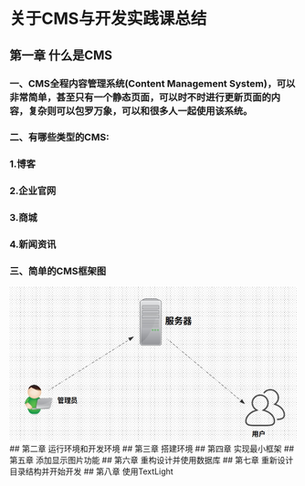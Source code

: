 # 关于CMS与开发实践课总结
## 第一章 什么是CMS
### 一、CMS全程内容管理系统(Content Management System)，可以非常简单，甚至只有一个静态页面，可以时不时进行更新页面的内容，复杂则可以包罗万象，可以和很多人一起使用该系统。
### 二、有哪些类型的CMS:
### 1.博客
### 2.企业官网
### 3.商城
### 4.新闻资讯
### 三、简单的CMS框架图
<img src="./image/简单的CMS架构图.png"/>
## 第二章 运行环境和开发环境
## 第三章 搭建环境
## 第四章 实现最小框架
## 第五章 添加显示图片功能
## 第六章 重构设计并使用数据库
## 第七章 重新设计目录结构并开始开发
## 第八章 使用TextLight
